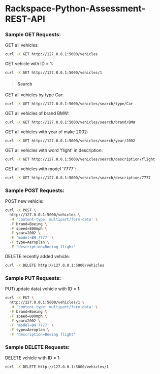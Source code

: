 # Rackspace-Python-Assessment-REST-API

### Sample GET Requests:

GET all vehicles:
```sh
curl -X GET http://127.0.0.1:5000/vehicles
```

GET vehicle with ID = 1:
```sh
curl -X GET http://127.0.0.1:5000/vehicles/1
```


> #### Search

GET all vehicles by type Car:
```sh
curl -X GET http://127.0.0.1:5000/vehicles/search/type/Car
```

GET all vehicles of brand BMW:
```sh
curl -X GET http://127.0.0.1:5000/vehicles/search/brand/BMW
```

GET all vehicles with year of make 2002:
```sh
curl -X GET http://127.0.0.1:5000/vehicles/search/year/2002
```

GET all vehicles with word 'flight' in description:
```sh
curl -X GET http://127.0.0.1:5000/vehicles/search/description/flight
```

GET all vehicles with model '7777':
```sh
curl -X GET http://127.0.0.1:5000/vehicles/search/description/7777
```


### Sample POST Requests:

POST new vehicle:
```sh
curl -X POST \
  http://127.0.0.1:5000/vehicles \
  -H 'content-type: multipart/form-data' \
  -F brand=Boeing \
  -F speed=800mph \
  -F year=2002 \
  -F 'model=BH 7777' \
  -F type=Aeroplan \
  -F 'description=Boeing flight'
```
DELETE recently added vehicle:
```sh
curl -X DELETE http://127.0.0.1:5000/vehicles
```

### Sample PUT Requests:

PUT(update data) vehicle with ID = 1:
```sh
curl -X PUT \
  http://127.0.0.1:5000/vehicles/1 \
  -H 'content-type: multipart/form-data' \
  -F brand=Boeing \
  -F speed=800mph \
  -F year=2002 \
  -F 'model=BH 7777' \
  -F type=Aeroplan \
  -F 'description=Boeing flight'
```

### Sample DELETE Requests:

DELETE vehicle with ID = 1:
```sh
curl -X DELETE http://127.0.0.1:5000/vehicles/1
```



